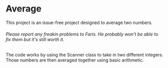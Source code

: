 # Average

This project is an issue-free project designed to average two numbers.  

###### Please report any freakin problems to Faris. He probably won't be able to fix them but it's still worth it.  

The code works by using the Scanner class to take in two different integers.  Those numbers are then averaged together using basic arithmetic.  